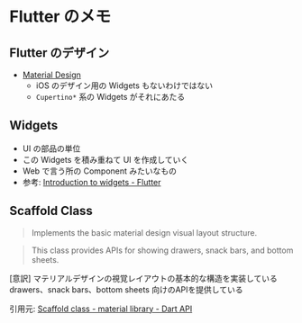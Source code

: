 # Flutter のメモ

## Flutter のデザイン

- [Material Design](https://material.io/design/)
    - iOS のデザイン用の Widgets もないわけではない
    - `Cupertino*` 系の Widgets がそれにあたる

## Widgets 

- UI の部品の単位
- この Widgets を積み重ねて UI を作成していく
- Web で言う所の Component みたいなもの
- 参考: [Introduction to widgets - Flutter](https://flutter.dev/docs/development/ui/widgets-intro)

## Scaffold Class

> Implements the basic material design visual layout structure.
  
>  This class provides APIs for showing drawers, snack bars, and bottom sheets.


[意訳] 
マテリアルデザインの視覚レイアウトの基本的な構造を実装している
drawers、snack bars、bottom sheets 向けのAPIを提供している

引用元: [Scaffold class - material library - Dart API](https://api.flutter.dev/flutter/material/Scaffold-class.html)
